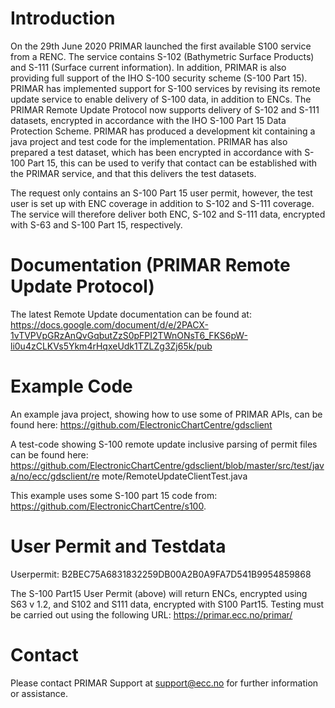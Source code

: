 # Introduction #

On the 29th June 2020 PRIMAR launched the first available S100 service from a RENC. The service contains S-102 (Bathymetric Surface Products) and S-111 (Surface current information). In addition, PRIMAR is also providing full support of the IHO S-100 security scheme (S-100 Part 15).
PRIMAR has implemented support for S-100 services by revising its remote update service to enable delivery of S-100 data, in addition to ENCs. The PRIMAR Remote Update Protocol now supports delivery of S-102 and S-111 datasets, encrypted in accordance with the IHO S-100 Part 15 Data Protection Scheme. PRIMAR has produced a development kit containing a java project and test code for the implementation. PRIMAR has also prepared a test dataset, which has been encrypted in accordance with S-100 Part 15, this can be used to verify that contact can be established with the PRIMAR service, and that this delivers the test datasets.

The request only contains an S-100 Part 15 user permit, however, the test user is set up with ENC coverage in addition to S-102 and S-111 coverage. The service will therefore deliver both ENC, S-102 and S-111 data, encrypted with S-63 and S-100 Part 15, respectively.

# Documentation (PRIMAR Remote Update Protocol) #
The latest Remote Update documentation can be found at:
https://docs.google.com/document/d/e/2PACX-1vTVPVpGRzAnQvGqbutZzS0pFPI2TWnONsT6_FKS6pW-li0u4zCLKVs5Ykm4rHqxeUdk1TZLZg3Zj65k/pub

# Example Code #
An example java project, showing how to use some of PRIMAR APIs, can be found here:
https://github.com/ElectronicChartCentre/gdsclient

A test-code showing S-100 remote update inclusive parsing of permit files can be found here:
https://github.com/ElectronicChartCentre/gdsclient/blob/master/src/test/java/no/ecc/gdsclient/re mote/RemoteUpdateClientTest.java

This example uses some S-100 part 15 code from: https://github.com/ElectronicChartCentre/s100.

# User Permit and Testdata #
Userpermit: B2BEC75A6831832259DB00A2B0A9FA7D541B9954859868

The S-100 Part15 User Permit (above) will return ENCs, encrypted using S63 v 1.2, and S102 and S111 data, encrypted with S100 Part15.
Testing must be carried out using the following URL: https://primar.ecc.no/primar/

# Contact #
Please contact PRIMAR Support at support@ecc.no for further information or assistance.
